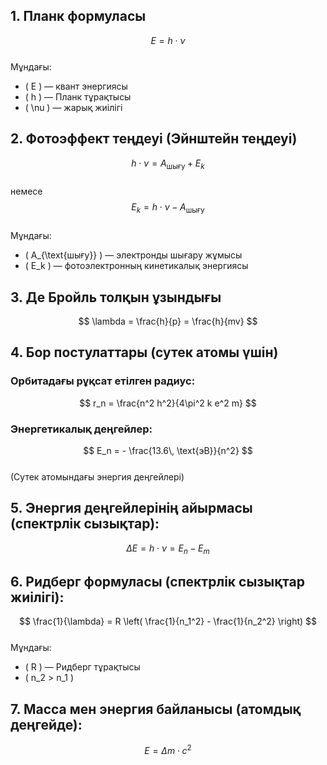 ## 1. Планк формуласы  
$$  
E = h \cdot \nu  
$$  
Мұндағы:  
- \( E \) — квант энергиясы  
- \( h \) — Планк тұрақтысы  
- \( \nu \) — жарық жиілігі



## 2. Фотоэффект теңдеуі (Эйнштейн теңдеуі)  
$$  
h \cdot \nu = A_{\text{шығу}} + E_k  
$$  
немесе  
$$  
E_k = h \cdot \nu - A_{\text{шығу}}  
$$  
Мұндағы:  
- \( A_{\text{шығу}} \) — электронды шығару жұмысы  
- \( E_k \) — фотоэлектронның кинетикалық энергиясы



## 3. Де Бройль толқын ұзындығы  
$$  
\lambda = \frac{h}{p} = \frac{h}{mv}  
$$



## 4. Бор постулаттары (сутек атомы үшін)  
### Орбитадағы рұқсат етілген радиус:  
$$  
r_n = \frac{n^2 h^2}{4\pi^2 k e^2 m}  
$$

### Энергетикалық деңгейлер:  
$$  
E_n = - \frac{13.6\, \text{эВ}}{n^2}  
$$  
(Сутек атомындағы энергия деңгейлері)



## 5. Энергия деңгейлерінің айырмасы (спектрлік сызықтар):  
$$  
\Delta E = h \cdot \nu = E_n - E_m  
$$



## 6. Ридберг формуласы (спектрлік сызықтар жиілігі):  
$$  
\frac{1}{\lambda} = R \left( \frac{1}{n_1^2} - \frac{1}{n_2^2} \right)  
$$  
Мұндағы:  
- \( R \) — Ридберг тұрақтысы  
- \( n_2 > n_1 \)



## 7. Масса мен энергия байланысы (атомдық деңгейде):  
$$  
E = \Delta m \cdot c^2  
$$


